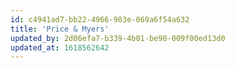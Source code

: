 ```yaml
---
id: c4941ad7-bb22-4966-983e-069a6f54a632
title: 'Price & Myers'
updated_by: 2d06efa7-b339-4b01-be90-009f00ed13d0
updated_at: 1618562642
---
```

